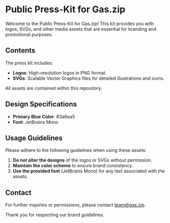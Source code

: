# Public Press-Kit for Gas.zip

Welcome to the Public Press-Kit for Gas.zip! This kit provides you with logos, SVGs, and other media assets that are essential for branding and promotional purposes.

## Contents

The press kit includes:

- **Logos**: High-resolution logos in PNG format.
- **SVGs**: Scalable Vector Graphics files for detailed illustrations and icons.

All assets are contained within this repository.

## Design Specifications

- **Primary Blue Color**: #3a6ea5
- **Font**: JetBrains Mono

## Usage Guidelines

Please adhere to the following guidelines when using these assets:

1. **Do not alter the designs** of the logos or SVGs without permission.
2. **Maintain the color scheme** to ensure brand consistency.
3. **Use the provided font** (JetBrains Mono) for any text associated with the assets.

## Contact

For further inquiries or permissions, please contact [team@gas.zip](mailto:team@gas.zip).

Thank you for respecting our brand guidelines.
